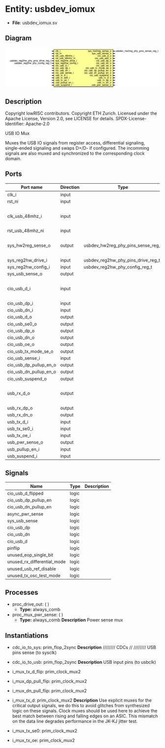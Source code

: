 # Entity: usbdev_iomux

- **File**: usbdev_iomux.sv
## Diagram

![Diagram](usbdev_iomux.svg "Diagram")
## Description

 Copyright lowRISC contributors.
 Copyright ETH Zurich.
 Licensed under the Apache License, Version 2.0, see LICENSE for details.
 SPDX-License-Identifier: Apache-2.0

 USB IO Mux

 Muxes the USB IO signals from register access, differential signaling, single-ended signaling
 and swaps D+/D- if configured. The incomming signals are also muxed and synchronized to the
 corresponding clock domain.

## Ports

| Port name              | Direction | Type                               | Description                             |
| ---------------------- | --------- | ---------------------------------- | --------------------------------------- |
| clk_i                  | input     |                                    |                                         |
| rst_ni                 | input     |                                    |                                         |
| clk_usb_48mhz_i        | input     |                                    | use usb_ prefix for signals in this clk |
| rst_usb_48mhz_ni       | input     |                                    |                                         |
| sys_hw2reg_sense_o     | output    | usbdev_hw2reg_phy_pins_sense_reg_t |  Register interface (system clk)        |
| sys_reg2hw_drive_i     | input     | usbdev_reg2hw_phy_pins_drive_reg_t |                                         |
| sys_reg2hw_config_i    | input     | usbdev_reg2hw_phy_config_reg_t     |                                         |
| sys_usb_sense_o        | output    |                                    |                                         |
| cio_usb_d_i            | input     |                                    |  External USB Interface(s) (async)      |
| cio_usb_dp_i           | input     |                                    |                                         |
| cio_usb_dn_i           | input     |                                    |                                         |
| cio_usb_d_o            | output    |                                    |                                         |
| cio_usb_se0_o          | output    |                                    |                                         |
| cio_usb_dp_o           | output    |                                    |                                         |
| cio_usb_dn_o           | output    |                                    |                                         |
| cio_usb_oe_o           | output    |                                    |                                         |
| cio_usb_tx_mode_se_o   | output    |                                    |                                         |
| cio_usb_sense_i        | input     |                                    |                                         |
| cio_usb_dp_pullup_en_o | output    |                                    |                                         |
| cio_usb_dn_pullup_en_o | output    |                                    |                                         |
| cio_usb_suspend_o      | output    |                                    |                                         |
| usb_rx_d_o             | output    |                                    |  Internal USB Interface (usb clk)       |
| usb_rx_dp_o            | output    |                                    |                                         |
| usb_rx_dn_o            | output    |                                    |                                         |
| usb_tx_d_i             | input     |                                    |                                         |
| usb_tx_se0_i           | input     |                                    |                                         |
| usb_tx_oe_i            | input     |                                    |                                         |
| usb_pwr_sense_o        | output    |                                    |                                         |
| usb_pullup_en_i        | input     |                                    |                                         |
| usb_suspend_i          | input     |                                    |                                         |
## Signals

| Name                        | Type  | Description |
| --------------------------- | ----- | ----------- |
| cio_usb_d_flipped           | logic |             |
| cio_usb_dp_pullup_en        | logic |             |
| cio_usb_dn_pullup_en        | logic |             |
| async_pwr_sense             | logic |             |
| sys_usb_sense               | logic |             |
| cio_usb_dp                  | logic |             |
| cio_usb_dn                  | logic |             |
| cio_usb_d                   | logic |             |
| pinflip                     | logic |             |
| unused_eop_single_bit       | logic |             |
| unused_rx_differential_mode | logic |             |
| unused_usb_ref_disable      | logic |             |
| unused_tx_osc_test_mode     | logic |             |
## Processes
- proc_drive_out: (  )
  - **Type:** always_comb
- proc_mux_pwr_sense: (  )
  - **Type:** always_comb
**Description**
 Power sense mux 
## Instantiations

- cdc_io_to_sys: prim_flop_2sync
**Description**
////////
 CDCs //
////////
 USB pins sense (to sysclk)

- cdc_io_to_usb: prim_flop_2sync
**Description**
 USB input pins (to usbclk)

- i_mux_tx_d_flip: prim_clock_mux2
- i_mux_dp_pull_flip: prim_clock_mux2
- i_mux_dn_pull_flip: prim_clock_mux2
- i_mux_tx_d: prim_clock_mux2
**Description**
 Use explicit muxes for the critical output signals, we do this
 to avoid glitches from synthesized logic on these signals.
 Clock muxes should be used here to achieve the best match between
 rising and falling edges on an ASIC. This mismatch on the data line
 degrades performance in the JK-KJ jitter test.

- i_mux_tx_se0: prim_clock_mux2
- i_mux_tx_oe: prim_clock_mux2
